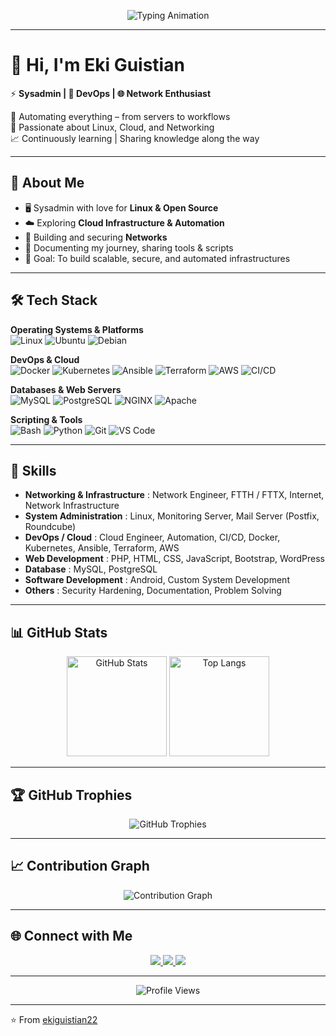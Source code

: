 <p align="center">
  <img src="https://readme-typing-svg.herokuapp.com?font=Fira+Code&weight=600&size=24&pause=1000&color=36BCF7&center=true&vCenter=true&width=600&lines=Hello+Guys!+I'm+Eki+Guistian;Sysadmin+%7C+DevOps+Engineer+%7C+Network+Enthusiast;Automating+Servers+%26+Workflows;Passionate+About+Linux+%26+Cloud" alt="Typing Animation" />
</p>

---

# 👋 Hi, I'm Eki Guistian  

⚡ **Sysadmin | 🚀 DevOps | 🌐 Network Enthusiast**  

🔧 Automating everything – from servers to workflows  
📡 Passionate about Linux, Cloud, and Networking  
📈 Continuously learning | Sharing knowledge along the way  

---

## 🚀 About Me
- 🖥️ Sysadmin with love for **Linux & Open Source**
- ☁️ Exploring **Cloud Infrastructure & Automation**
- 📡 Building and securing **Networks**
- 📜 Documenting my journey, sharing tools & scripts
- 🎯 Goal: To build scalable, secure, and automated infrastructures

---

## 🛠️ Tech Stack

**Operating Systems & Platforms**  
![Linux](https://img.shields.io/badge/Linux-FCC624?style=for-the-badge&logo=linux&logoColor=black)
![Ubuntu](https://img.shields.io/badge/Ubuntu-E95420?style=for-the-badge&logo=ubuntu&logoColor=white)
![Debian](https://img.shields.io/badge/Debian-A81D33?style=for-the-badge&logo=debian&logoColor=white)

**DevOps & Cloud**  
![Docker](https://img.shields.io/badge/Docker-2496ED?style=for-the-badge&logo=docker&logoColor=white)
![Kubernetes](https://img.shields.io/badge/Kubernetes-326CE5?style=for-the-badge&logo=kubernetes&logoColor=white)
![Ansible](https://img.shields.io/badge/Ansible-EE0000?style=for-the-badge&logo=ansible&logoColor=white)
![Terraform](https://img.shields.io/badge/Terraform-844FBA?style=for-the-badge&logo=terraform&logoColor=white)
![AWS](https://img.shields.io/badge/AWS-FF9900?style=for-the-badge&logo=amazon-aws&logoColor=white)
![CI/CD](https://img.shields.io/badge/CI%2FCD-2088FF?style=for-the-badge&logo=github-actions&logoColor=white)

**Databases & Web Servers**  
![MySQL](https://img.shields.io/badge/MySQL-4479A1?style=for-the-badge&logo=mysql&logoColor=white)
![PostgreSQL](https://img.shields.io/badge/PostgreSQL-336791?style=for-the-badge&logo=postgresql&logoColor=white)
![NGINX](https://img.shields.io/badge/NGINX-009639?style=for-the-badge&logo=nginx&logoColor=white)
![Apache](https://img.shields.io/badge/Apache-D22128?style=for-the-badge&logo=apache&logoColor=white)

**Scripting & Tools**  
![Bash](https://img.shields.io/badge/Bash-121011?style=for-the-badge&logo=gnu-bash&logoColor=white)
![Python](https://img.shields.io/badge/Python-3776AB?style=for-the-badge&logo=python&logoColor=white)
![Git](https://img.shields.io/badge/Git-F05032?style=for-the-badge&logo=git&logoColor=white)
![VS Code](https://img.shields.io/badge/VS%20Code-0078d7?style=for-the-badge&logo=visual-studio-code&logoColor=white)

---

## 🧩 Skills

- **Networking & Infrastructure** : Network Engineer, FTTH / FTTX, Internet, Network Infrastructure  
- **System Administration** : Linux, Monitoring Server, Mail Server (Postfix, Roundcube)  
- **DevOps / Cloud** : Cloud Engineer, Automation, CI/CD, Docker, Kubernetes, Ansible, Terraform, AWS  
- **Web Development** : PHP, HTML, CSS, JavaScript, Bootstrap, WordPress  
- **Database** : MySQL, PostgreSQL  
- **Software Development** : Android, Custom System Development  
- **Others** : Security Hardening, Documentation, Problem Solving  

---

## 📊 GitHub Stats

<p align="center">
  <img src="https://github-readme-stats.vercel.app/api?username=ekiguistian22&show_icons=true&theme=tokyonight" alt="GitHub Stats" height="160" />
  <img src="https://github-readme-stats.vercel.app/api/top-langs/?username=ekiguistian22&layout=compact&theme=tokyonight" alt="Top Langs" height="160" />
</p>

---

## 🏆 GitHub Trophies
<p align="center">
  <img src="https://github-profile-trophy.vercel.app/?username=ekiguistian22&theme=onedark&no-frame=true&row=1&column=7" alt="GitHub Trophies" />
</p>

---

## 📈 Contribution Graph
<p align="center">
  <img src="https://github-readme-activity-graph.vercel.app/graph?username=ekiguistian22&theme=tokyo-night" alt="Contribution Graph" />
</p>

---

## 🌐 Connect with Me
<p align="center">
  <a href="https://linkedin.com/in/ekiguistian22" target="_blank">
    <img src="https://img.shields.io/badge/LinkedIn-0A66C2?style=for-the-badge&logo=linkedin&logoColor=white" />
  </a>
  <a href="mailto:ekiguistian@gmail.com" target="_blank">
    <img src="https://img.shields.io/badge/Email-D14836?style=for-the-badge&logo=gmail&logoColor=white" />
  </a>
  <a href="https://paypal.me/ekiguistian22" target="_blank">
    <img src="https://img.shields.io/badge/PayPal-00457C?style=for-the-badge&logo=paypal&logoColor=white" />
  </a>
</p>

---

<p align="center"> 
  <img src="https://komarev.com/ghpvc/?username=ekiguistian22&label=Profile+Views&color=blue&style=flat" alt="Profile Views" />
</p>

---

⭐️ From [ekiguistian22](https://github.com/ekiguistian22)
